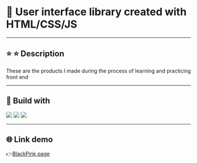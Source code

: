 # :raising_hand: User interface library created with HTML/CSS/JS

---

## ⭐ :star: Description

These are the products I made during the process of learning and practicing front end

---

## :wrench: Build with

<img src="https://img.shields.io/badge/html5%20-%23E34F26.svg?&style=for-the-badge&logo=html5&logoColor=white"/> <img src="https://img.shields.io/badge/css3%20-%231572B6.svg?&style=for-the-badge&logo=css3&logoColor=white"/> <img src="https://img.shields.io/badge/javascript%20-%23323330.svg?&style=for-the-badge&logo=javascript&logoColor=%23F7DF1E"/>

---

## :globe_with_meridians: Link demo

:point_right:[BlackPink page](https://huyhoang-doit.github.io/blackpink_page/)
